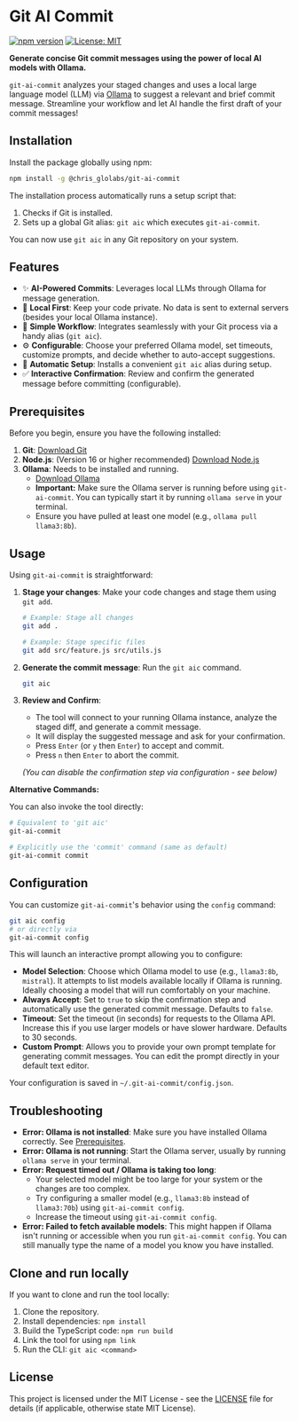 # Git AI Commit

[![npm version](https://badge.fury.io/js/git-ai-commit.svg)](https://badge.fury.io/js/git-ai-commit)
[![License: MIT](https://img.shields.io/badge/License-MIT-yellow.svg)](https://opensource.org/licenses/MIT)

**Generate concise Git commit messages using the power of local AI models with Ollama.**

`git-ai-commit` analyzes your staged changes and uses a local large language model (LLM) via [Ollama](https://ollama.com/) to suggest a relevant and brief commit message. Streamline your workflow and let AI handle the first draft of your commit messages!

## Installation

Install the package globally using npm:

```bash
npm install -g @chris_glolabs/git-ai-commit
```

The installation process automatically runs a setup script that:

1.  Checks if Git is installed.
2.  Sets up a global Git alias: `git aic` which executes `git-ai-commit`.

You can now use `git aic` in any Git repository on your system.

## Features

- ✨ **AI-Powered Commits**: Leverages local LLMs through Ollama for message generation.
- 🏡 **Local First**: Keep your code private. No data is sent to external servers (besides your local Ollama instance).
- 🚀 **Simple Workflow**: Integrates seamlessly with your Git process via a handy alias (`git aic`).
- ⚙️ **Configurable**: Choose your preferred Ollama model, set timeouts, customize prompts, and decide whether to auto-accept suggestions.
- 🤖 **Automatic Setup**: Installs a convenient `git aic` alias during setup.
- ✅ **Interactive Confirmation**: Review and confirm the generated message before committing (configurable).

## Prerequisites

Before you begin, ensure you have the following installed:

1.  **Git**: [Download Git](https://git-scm.com/downloads)
2.  **Node.js**: (Version 16 or higher recommended) [Download Node.js](https://nodejs.org/)
3.  **Ollama**: Needs to be installed and running.
    - [Download Ollama](https://ollama.com/download)
    - **Important:** Make sure the Ollama server is running before using `git-ai-commit`. You can typically start it by running `ollama serve` in your terminal.
    - Ensure you have pulled at least one model (e.g., `ollama pull llama3:8b`).

## Usage

Using `git-ai-commit` is straightforward:

1.  **Stage your changes**: Make your code changes and stage them using `git add`.

    ```bash
    # Example: Stage all changes
    git add .
    ```

    ```bash
    # Example: Stage specific files
    git add src/feature.js src/utils.js
    ```

2.  **Generate the commit message**: Run the `git aic` command.

    ```bash
    git aic
    ```

3.  **Review and Confirm**:

    - The tool will connect to your running Ollama instance, analyze the staged diff, and generate a commit message.
    - It will display the suggested message and ask for your confirmation.
    - Press `Enter` (or `y` then `Enter`) to accept and commit.
    - Press `n` then `Enter` to abort the commit.

    _(You can disable the confirmation step via configuration - see below)_

**Alternative Commands:**

You can also invoke the tool directly:

```bash
# Equivalent to 'git aic'
git-ai-commit

# Explicitly use the 'commit' command (same as default)
git-ai-commit commit
```

## Configuration

You can customize `git-ai-commit`'s behavior using the `config` command:

```bash
git aic config
# or directly via
git-ai-commit config
```

This will launch an interactive prompt allowing you to configure:

- **Model Selection**: Choose which Ollama model to use (e.g., `llama3:8b`, `mistral`). It attempts to list models available locally if Ollama is running. Ideally choosing a model that will run comfortably on your machine.
- **Always Accept**: Set to `true` to skip the confirmation step and automatically use the generated commit message. Defaults to `false`.
- **Timeout**: Set the timeout (in seconds) for requests to the Ollama API. Increase this if you use larger models or have slower hardware. Defaults to 30 seconds.
- **Custom Prompt**: Allows you to provide your own prompt template for generating commit messages. You can edit the prompt directly in your default text editor.

Your configuration is saved in `~/.git-ai-commit/config.json`.

## Troubleshooting

- **Error: Ollama is not installed**: Make sure you have installed Ollama correctly. See [Prerequisites](#prerequisites).
- **Error: Ollama is not running**: Start the Ollama server, usually by running `ollama serve` in your terminal.
- **Error: Request timed out / Ollama is taking too long**:
  - Your selected model might be too large for your system or the changes are too complex.
  - Try configuring a smaller model (e.g., `llama3:8b` instead of `llama3:70b`) using `git-ai-commit config`.
  - Increase the timeout using `git-ai-commit config`.
- **Error: Failed to fetch available models**: This might happen if Ollama isn't running or accessible when you run `git-ai-commit config`. You can still manually type the name of a model you know you have installed.

## Clone and run locally

If you want to clone and run the tool locally:

1.  Clone the repository.
2.  Install dependencies: `npm install`
3.  Build the TypeScript code: `npm run build`
4.  Link the tool for using `npm link`
5.  Run the CLI: `git aic <command>`

## License

This project is licensed under the MIT License - see the [LICENSE](LICENSE) file for details (if applicable, otherwise state MIT License).
